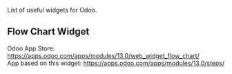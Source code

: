 List of useful widgets for Odoo.

## Flow Chart Widget

Odoo App Store: https://apps.odoo.com/apps/modules/13.0/web_widget_flow_chart/  
App based on this widget: https://apps.odoo.com/apps/modules/13.0/steps/